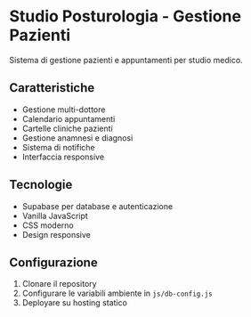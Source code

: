 # Studio Posturologia - Gestione Pazienti

Sistema di gestione pazienti e appuntamenti per studio medico.

## Caratteristiche
- Gestione multi-dottore
- Calendario appuntamenti
- Cartelle cliniche pazienti
- Gestione anamnesi e diagnosi
- Sistema di notifiche
- Interfaccia responsive

## Tecnologie
- Supabase per database e autenticazione
- Vanilla JavaScript
- CSS moderno
- Design responsive

## Configurazione
1. Clonare il repository
2. Configurare le variabili ambiente in `js/db-config.js`
3. Deployare su hosting statico
